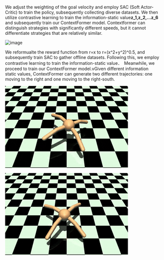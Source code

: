 

We adjust the weighting of the goal velocity and employ SAC (Soft Actor-Critic) to train the policy, subsequently collecting diverse datasets. We then utilize contrastive learning to train the information-static value**z_1,z_2,...z_6** and subsequently train our ContextFormer model. Contextformer can distinguish strategies with significantly different speeds, but it cannot differentiate strategies that are relatively similar.

![image](https://github.com/ContextFormer/render/blob/main/che_multi_velocity.png)

We reformualte the reward function from r=x to r=(x^2+y^2)^0.5, and subsequently train SAC to gather offline datasets. Following this, we employ contrastive learning to train the information-static value．　Meanwhile, we proceed to train our ContextFormer model.vGiven different information static values, ContextFormer can generate two different trajectories: one moving to the right and one moving to the right-south.

![image](https://github.com/ContextFormer/render/blob/main/ant_left.png)

![image](https://github.com/ContextFormer/render/blob/main/ant_left_sourth.png)
